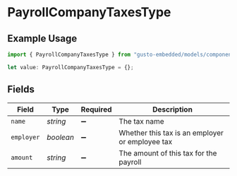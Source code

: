 # PayrollCompanyTaxesType

## Example Usage

```typescript
import { PayrollCompanyTaxesType } from "gusto-embedded/models/components";

let value: PayrollCompanyTaxesType = {};
```

## Fields

| Field                                           | Type                                            | Required                                        | Description                                     |
| ----------------------------------------------- | ----------------------------------------------- | ----------------------------------------------- | ----------------------------------------------- |
| `name`                                          | *string*                                        | :heavy_minus_sign:                              | The tax name                                    |
| `employer`                                      | *boolean*                                       | :heavy_minus_sign:                              | Whether this tax is an employer or employee tax |
| `amount`                                        | *string*                                        | :heavy_minus_sign:                              | The amount of this tax for the payroll          |